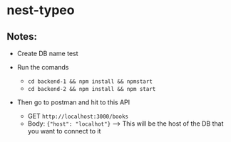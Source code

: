 # nest-typeo

## Notes:

- Create DB name test
- Run the comands

  - `cd backend-1 && npm install && npmstart`
  - `cd backend-2 && npm install && npm start`

- Then go to postman and hit to this API
  - GET `http://localhost:3000/books`
  - Body: `{"host": "localhot"}` --> This will be the host of the DB that you want to connect to it
